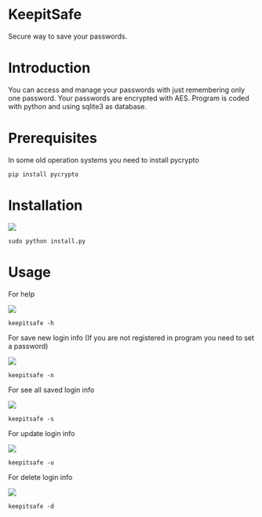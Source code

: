 # KeepitSafe
Secure way to save your passwords. 
# Introduction
You can access and manage your passwords with just remembering only one password. Your passwords are encrypted with AES. Program is coded with python and using sqlite3 as database.
# Prerequisites
In some old operation systems you need to install pycrypto
```
pip install pycrypto
```
# Installation

![](https://media.giphy.com/media/1zkIeD2lhngoEYymYN/giphy.gif)

```
sudo python install.py
```
# Usage

For help

![](https://media.giphy.com/media/aSvABumYAKSAkHRoJJ/giphy.gif)


```
keepitsafe -h
```

For save new login info (If you are not registered in program you need to set a password)

![](https://media.giphy.com/media/fnQkD1PydmR35MmdAO/giphy.gif)


```
keepitsafe -n
```

For see all saved login info

![](https://media.giphy.com/media/4H3IgyCrQVU8JARrXk/giphy.gif)


```
keepitsafe -s
```

For update login info

![](https://media.giphy.com/media/wONk0oY2Q8qQMdC0Az/giphy.gif)


```
keepitsafe -u
```
For delete login info

![](https://media.giphy.com/media/lo4LZztjfYBITqyLpy/giphy.gif)


```
keepitsafe -d
```
